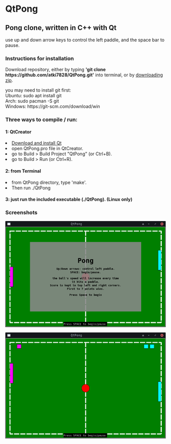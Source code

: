 # QtPong

<h2>Pong clone, written in C++ with Qt</h2>
<p>use up and down arrow keys to control the left paddle, and the space bar to pause.</p>

<h3>Instructions for installation</h3>
<p>Download repository, either by typing <b>'git clone https://github.com/atki7828/QtPong.git'</b> into terminal, or by <a href="https://github.com/atki7828/QtPong/archive/master.zip">downloading zip</a>.</p>
<p>you may need to install git first:
<br> Ubuntu:  sudo apt install git
<br> Arch:  sudo pacman -S git
<br> Windows:  https://git-scm.com/download/win</p>

<h3>Three ways to compile / run:</h3>

<h4>1: QtCreator</h4>
<li><a href="https://www.qt.io/download">Download and install Qt</a>
<li>open QtPong.pro file in QtCreator.
<li>go to Build > Build Project "QtPong" (or Ctrl+B).
<li>go to Build > Run (or Ctrl+R).

<h4>2: from Terminal</h4>
<li>from QtPong directory, type 'make'.
<li>Then run ./QtPong

<h4>3: just run the included executable (./QtPong). (Linux only)</h4>
<h3>Screenshots</h3>
<p>
  <img src="https://raw.githubusercontent.com/atki7828/QtPong/master/scrn1.png">
</p>
<p>
  <img src="https://raw.githubusercontent.com/atki7828/QtPong/master/scrn2.png">
</p>
